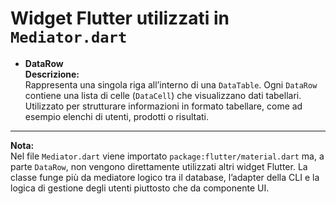 # Widget Flutter utilizzati in `Mediator.dart`

- **DataRow**  
  **Descrizione:**  
  Rappresenta una singola riga all’interno di una `DataTable`. Ogni `DataRow` contiene una lista di celle (`DataCell`) che visualizzano dati tabellari. Utilizzato per strutturare informazioni in formato tabellare, come ad esempio elenchi di utenti, prodotti o risultati.

---

**Nota:**  
Nel file `Mediator.dart` viene importato `package:flutter/material.dart` ma, a parte `DataRow`, non vengono direttamente utilizzati altri widget Flutter. La classe funge più da mediatore logico tra il database, l’adapter della CLI e la logica di gestione degli utenti piuttosto che da componente UI.
